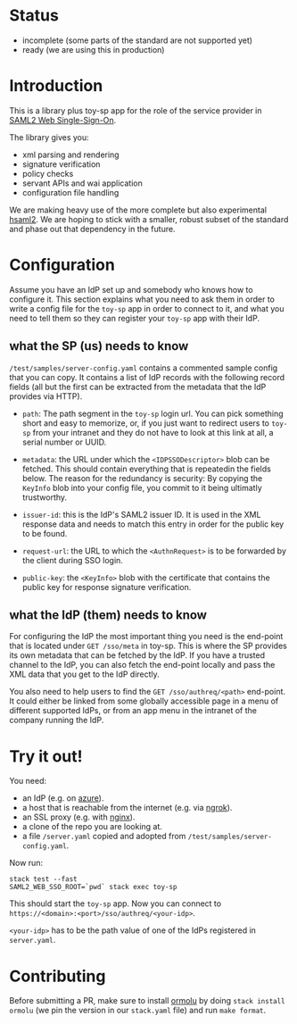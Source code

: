 # Status

- incomplete (some parts of the standard are not supported yet)
- ready (we are using this in production)

# Introduction

This is a library plus toy-sp app for the role of the service provider
in [SAML2 Web
Single-Sign-On](https://en.wikipedia.org/wiki/Security_Assertion_Markup_Language).

The library gives you:

- xml parsing and rendering
- signature verification
- policy checks
- servant APIs and wai application
- configuration file handling

We are making heavy use of the more complete but also experimental
[hsaml2](https://hackage.haskell.org/package/hsaml2/).  We are hoping
to stick with a smaller, robust subset of the standard and phase out
that dependency in the future.

# Configuration

Assume you have an IdP set up and somebody who knows how to configure
it.  This section explains what you need to ask them in order to write
a config file for the `toy-sp` app in order to connect to it, and what
you need to tell them so they can register your `toy-sp` app with
their IdP.

## what the SP (us) needs to know

`/test/samples/server-config.yaml` contains a commented sample config
that you can copy.  It contains a list of IdP records with the
following record fields (all but the first can be extracted from the
metadata that the IdP provides via HTTP).

- `path`: The path segment in the `toy-sp` login url.  You can pick
  something short and easy to memorize, or, if you just want to
  redirect users to `toy-sp` from your intranet and they do not have
  to look at this link at all, a serial number or UUID.

- `metadata`: the URL under which the `<IDPSSODescriptor>` blob can be
  fetched.  This should contain everything that is repeatedin the
  fields below.  The reason for the redundancy is security: By copying
  the `KeyInfo` blob into your config file, you commit to it being
  ultimatly trustworthy.

- `issuer-id`: this is the IdP's SAML2 issuer ID.  It is used in
  the XML response data and needs to match this entry in order for the
  public key to be found.

- `request-url`: the URL to which the `<AuthnRequest>` is to be
  forwarded by the client during SSO login.

- `public-key`: the `<KeyInfo>` blob with the certificate that
  contains the public key for response signature verification.

## what the IdP (them) needs to know

For configuring the IdP the most important thing you need is the
end-point that is located under `GET /sso/meta` in toy-sp.  This is
where the SP provides its own metadata that can be fetched by the IdP.
If you have a trusted channel to the IdP, you can also fetch the
end-point locally and pass the XML data that you get to the IdP
directly.

You also need to help users to find the `GET /sso/authreq/<path>`
end-point.  It could either be linked from some globally accessible
page in a menu of different supported IdPs, or from an app menu in the
intranet of the company running the IdP.

# Try it out!

You need:

- an IdP (e.g. on [azure](https://azure.microsoft.com/)).
- a host that is reachable from the internet (e.g. via [ngrok](https://ngrok.com/)).
- an SSL proxy (e.g. with [nginx](https://docs.nginx.com/nginx/)).
- a clone of the repo you are looking at.
- a file `/server.yaml` copied and adopted from `/test/samples/server-config.yaml`.

Now run:

```
stack test --fast
SAML2_WEB_SSO_ROOT=`pwd` stack exec toy-sp
```

This should start the `toy-sp` app.  Now you can connect to
`https://<domain>:<port>/sso/authreq/<your-idp>`.

`<your-idp>` has to be the path value of one of the IdPs registered in
`server.yaml`.

# Contributing

Before submitting a PR, make sure to install [ormolu](https://github.com/tweag/ormolu)
by doing `stack install ormolu` (we pin the version in our `stack.yaml` file)
and run `make format`.
